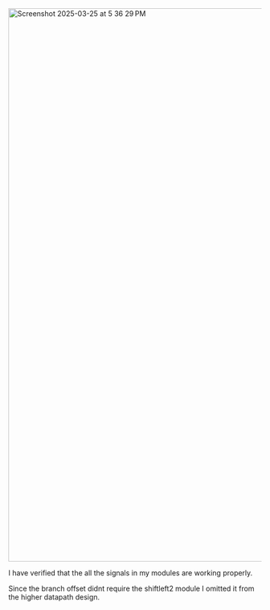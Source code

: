 

<img width="1100" alt="Screenshot 2025-03-25 at 5 36 29 PM" src="https://github.com/user-attachments/assets/ff058614-5344-4945-935d-4cf20cb561e1" />

I have verified that the all the signals in my modules are working properly.

Since the branch offset didnt require the shiftleft2 module I omitted it from the higher datapath design.
